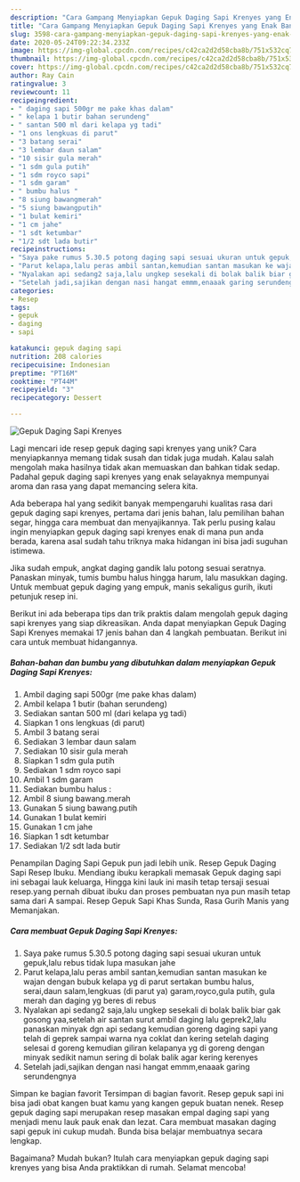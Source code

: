 ```yaml
---
description: "Cara Gampang Menyiapkan Gepuk Daging Sapi Krenyes yang Enak Banget"
title: "Cara Gampang Menyiapkan Gepuk Daging Sapi Krenyes yang Enak Banget"
slug: 3598-cara-gampang-menyiapkan-gepuk-daging-sapi-krenyes-yang-enak-banget
date: 2020-05-24T09:22:34.233Z
image: https://img-global.cpcdn.com/recipes/c42ca2d2d58cba8b/751x532cq70/gepuk-daging-sapi-krenyes-foto-resep-utama.jpg
thumbnail: https://img-global.cpcdn.com/recipes/c42ca2d2d58cba8b/751x532cq70/gepuk-daging-sapi-krenyes-foto-resep-utama.jpg
cover: https://img-global.cpcdn.com/recipes/c42ca2d2d58cba8b/751x532cq70/gepuk-daging-sapi-krenyes-foto-resep-utama.jpg
author: Ray Cain
ratingvalue: 3
reviewcount: 11
recipeingredient:
- " daging sapi 500gr me pake khas dalam"
- " kelapa 1 butir bahan serundeng"
- " santan 500 ml dari kelapa yg tadi"
- "1 ons lengkuas di parut"
- "3 batang serai"
- "3 lembar daun salam"
- "10 sisir gula merah"
- "1 sdm gula putih"
- "1 sdm royco sapi"
- "1 sdm garam"
- " bumbu halus "
- "8 siung bawangmerah"
- "5 siung bawangputih"
- "1 bulat kemiri"
- "1 cm jahe"
- "1 sdt ketumbar"
- "1/2 sdt lada butir"
recipeinstructions:
- "Saya pake rumus 5.30.5 potong daging sapi sesuai ukuran untuk gepuk,lalu rebus tidak lupa masukan jahe"
- "Parut kelapa,lalu peras ambil santan,kemudian santan masukan ke wajan dengan bubuk kelapa yg di parut sertakan bumbu halus, serai,daun salam,lengkuas (di parut ya) garam,royco,gula putih, gula merah dan daging yg beres di rebus"
- "Nyalakan api sedang2 saja,lalu ungkep sesekali di bolak balik biar gak gosong yaa,setelah air santan surut ambil daging lalu geprek2,lalu panaskan minyak dgn api sedang kemudian goreng daging sapi yang telah di geprek sampai warna nya coklat dan kering setelah daging selesai d goreng kemudian giliran kelapanya yg di goreng dengan minyak sedikit namun sering di bolak balik agar kering kerenyes"
- "Setelah jadi,sajikan dengan nasi hangat emmm,enaaak garing serundengnya"
categories:
- Resep
tags:
- gepuk
- daging
- sapi

katakunci: gepuk daging sapi 
nutrition: 208 calories
recipecuisine: Indonesian
preptime: "PT16M"
cooktime: "PT44M"
recipeyield: "3"
recipecategory: Dessert

---
```



![Gepuk Daging Sapi Krenyes](https://img-global.cpcdn.com/recipes/c42ca2d2d58cba8b/751x532cq70/gepuk-daging-sapi-krenyes-foto-resep-utama.jpg)

Lagi mencari ide resep gepuk daging sapi krenyes yang unik? Cara menyiapkannya memang tidak susah dan tidak juga mudah. Kalau salah mengolah maka hasilnya tidak akan memuaskan dan bahkan tidak sedap. Padahal gepuk daging sapi krenyes yang enak selayaknya mempunyai aroma dan rasa yang dapat memancing selera kita.

Ada beberapa hal yang sedikit banyak mempengaruhi kualitas rasa dari gepuk daging sapi krenyes, pertama dari jenis bahan, lalu pemilihan bahan segar, hingga cara membuat dan menyajikannya. Tak perlu pusing kalau ingin menyiapkan gepuk daging sapi krenyes enak di mana pun anda berada, karena asal sudah tahu triknya maka hidangan ini bisa jadi suguhan istimewa.

Jika sudah empuk, angkat daging gandik lalu potong sesuai seratnya. Panaskan minyak, tumis bumbu halus hingga harum, lalu masukkan daging. Untuk membuat gepuk daging yang empuk, manis sekaligus gurih, ikuti petunjuk resep ini.


Berikut ini ada beberapa tips dan trik praktis dalam mengolah gepuk daging sapi krenyes yang siap dikreasikan. Anda dapat menyiapkan Gepuk Daging Sapi Krenyes memakai 17 jenis bahan dan 4 langkah pembuatan. Berikut ini cara untuk membuat hidangannya.

<!--inarticleads1-->

##### Bahan-bahan dan bumbu yang dibutuhkan dalam menyiapkan Gepuk Daging Sapi Krenyes:

1. Ambil  daging sapi 500gr (me pake khas dalam)
1. Ambil  kelapa 1 butir (bahan serundeng)
1. Sediakan  santan 500 ml (dari kelapa yg tadi)
1. Siapkan 1 ons lengkuas (di parut)
1. Ambil 3 batang serai
1. Sediakan 3 lembar daun salam
1. Sediakan 10 sisir gula merah
1. Siapkan 1 sdm gula putih
1. Sediakan 1 sdm royco sapi
1. Ambil 1 sdm garam
1. Sediakan  bumbu halus :
1. Ambil 8 siung bawang.merah
1. Gunakan 5 siung bawang.putih
1. Gunakan 1 bulat kemiri
1. Gunakan 1 cm jahe
1. Siapkan 1 sdt ketumbar
1. Sediakan 1/2 sdt lada butir


Penampilan Daging Sapi Gepuk pun jadi lebih unik. Resep Gepuk Daging Sapi Resep Ibuku. Mendiang ibuku kerapkali memasak Gepuk daging sapi ini sebagai lauk keluarga, Hingga kini lauk ini masih tetap tersaji sesuai resep.yang pernah dibuat ibuku dan proses pembuatan nya pun masih tetap sama dari A sampai. Resep Gepuk Sapi Khas Sunda, Rasa Gurih Manis yang Memanjakan. 

<!--inarticleads2-->

##### Cara membuat Gepuk Daging Sapi Krenyes:

1. Saya pake rumus 5.30.5 potong daging sapi sesuai ukuran untuk gepuk,lalu rebus tidak lupa masukan jahe
1. Parut kelapa,lalu peras ambil santan,kemudian santan masukan ke wajan dengan bubuk kelapa yg di parut sertakan bumbu halus, serai,daun salam,lengkuas (di parut ya) garam,royco,gula putih, gula merah dan daging yg beres di rebus
1. Nyalakan api sedang2 saja,lalu ungkep sesekali di bolak balik biar gak gosong yaa,setelah air santan surut ambil daging lalu geprek2,lalu panaskan minyak dgn api sedang kemudian goreng daging sapi yang telah di geprek sampai warna nya coklat dan kering setelah daging selesai d goreng kemudian giliran kelapanya yg di goreng dengan minyak sedikit namun sering di bolak balik agar kering kerenyes
1. Setelah jadi,sajikan dengan nasi hangat emmm,enaaak garing serundengnya


Simpan ke bagian favorit Tersimpan di bagian favorit. Resep gepuk sapi ini bisa jadi obat kangen buat kamu yang kangen gepuk buatan nenek. Resep gepuk daging sapi merupakan resep masakan empal daging sapi yang menjadi menu lauk pauk enak dan lezat. Cara membuat masakan daging sapi gepuk ini cukup mudah. Bunda bisa belajar membuatnya secara lengkap. 

Bagaimana? Mudah bukan? Itulah cara menyiapkan gepuk daging sapi krenyes yang bisa Anda praktikkan di rumah. Selamat mencoba!
